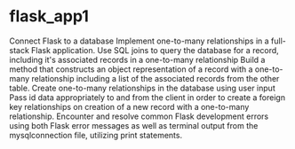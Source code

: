 # flask_app1
Connect Flask to a database
Implement one-to-many relationships in a full-stack Flask application.
Use SQL joins to query the database for a record, including it's associated records in a one-to-many relationship
Build a method that constructs an object representation of a record with a one-to-many relationship including a list of the associated records from the other table.
Create one-to-many relationships in the database using user input
Pass id data appropriately to and from the client in order to create a foreign key relationships on creation of a new record with a one-to-many relationship.
Encounter and resolve common Flask development errors using both Flask error messages as well as terminal output from the mysqlconnection file, utilizing print statements.
